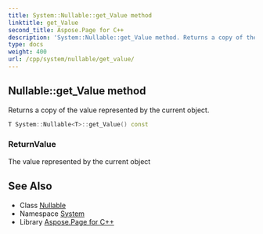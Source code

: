 ```yaml
---
title: System::Nullable::get_Value method
linktitle: get_Value
second_title: Aspose.Page for C++
description: 'System::Nullable::get_Value method. Returns a copy of the value represented by the current object in C++.'
type: docs
weight: 400
url: /cpp/system/nullable/get_value/
---
```

## Nullable::get_Value method


Returns a copy of the value represented by the current object.

```cpp
T System::Nullable<T>::get_Value() const
```


### ReturnValue

The value represented by the current object

## See Also

* Class [Nullable](../)
* Namespace [System](../../)
* Library [Aspose.Page for C++](../../../)
